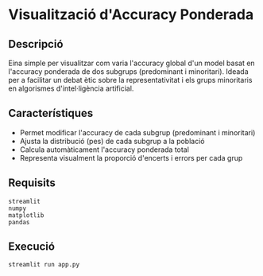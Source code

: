 # Visualització d'Accuracy Ponderada

## Descripció
Eina simple per visualitzar com varia l'accuracy global d'un model basat en l'accuracy ponderada de dos subgrups (predominant i minoritari). Ideada per a facilitar un debat ètic sobre la representativitat i els grups minoritaris en algorismes d'intel·ligència artificial.

## Característiques
- Permet modificar l'accuracy de cada subgrup (predominant i minoritari)
- Ajusta la distribució (pes) de cada subgrup a la població
- Calcula automàticament l'accuracy ponderada total
- Representa visualment la proporció d'encerts i errors per cada grup

## Requisits
```
streamlit
numpy
matplotlib
pandas
```

## Execució
```bash
streamlit run app.py
```
